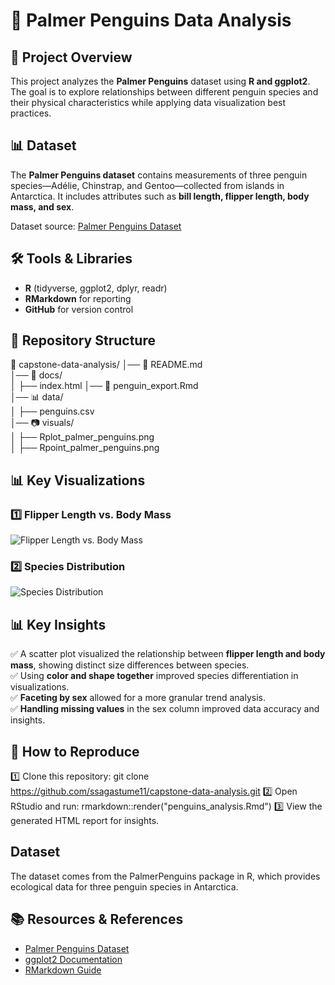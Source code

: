 # 🐧 Palmer Penguins Data Analysis

## 📌 Project Overview
This project analyzes the **Palmer Penguins** dataset using **R and ggplot2**. The goal is to explore relationships between different penguin species and their physical characteristics while applying data visualization best practices.  

## 📊 Dataset  
The **Palmer Penguins dataset** contains measurements of three penguin species—Adélie, Chinstrap, and Gentoo—collected from islands in Antarctica. It includes attributes such as **bill length, flipper length, body mass, and sex**.  

Dataset source: [Palmer Penguins Dataset](https://allisonhorst.github.io/palmerpenguins/)  

## 🛠️ Tools & Libraries  
- **R** (tidyverse, ggplot2, dplyr, readr)  
- **RMarkdown** for reporting  
- **GitHub** for version control  

## 📁 Repository Structure  

📁 capstone-data-analysis/
│── 📜 README.md        
│── 📁 docs/             
│    ├── index.html
│── 📜 penguin_export.Rmd  
│── 📊 data/              
│    ├── penguins.csv  
│── 📷 visuals/         
│    ├── Rplot_palmer_penguins.png  
│    ├── Rpoint_palmer_penguins.png  

## 📊 Key Visualizations  

### 1️⃣ Flipper Length vs. Body Mass  
![Flipper Length vs. Body Mass](visuals/Rplot_palmer_penguins.png)  

### 2️⃣ Species Distribution  
![Species Distribution](visuals/Rpoint_palmer_penguins.png)  

## 📊 Key Insights  
✅ A scatter plot visualized the relationship between **flipper length and body mass**, showing distinct size differences between species.  
✅ Using **color and shape together** improved species differentiation in visualizations.  
✅ **Faceting by sex** allowed for a more granular trend analysis.  
✅ **Handling missing values** in the sex column improved data accuracy and insights.  

## 🚀 How to Reproduce
1️⃣ Clone this repository:
git clone https://github.com/ssagastume11/capstone-data-analysis.git
2️⃣ Open RStudio and run:
rmarkdown::render("penguins_analysis.Rmd")
3️⃣ View the generated HTML report for insights.

## Dataset
The dataset comes from the PalmerPenguins package in R, which provides ecological data for three penguin species in Antarctica.

## 📚 Resources & References
* [Palmer Penguins Dataset](https://allisonhorst.github.io/palmerpenguins/)
* [ggplot2 Documentation](https://ggplot2.tidyverse.org/)
* [RMarkdown Guide](https://rmarkdown.rstudio.com/)
